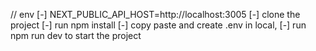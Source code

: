 // env
[-] NEXT_PUBLIC_API_HOST=http://localhost:3005
[-] clone the project
[-] run npm install
[-] copy paste and create .env in local,
[-] run npm run dev to start the project
